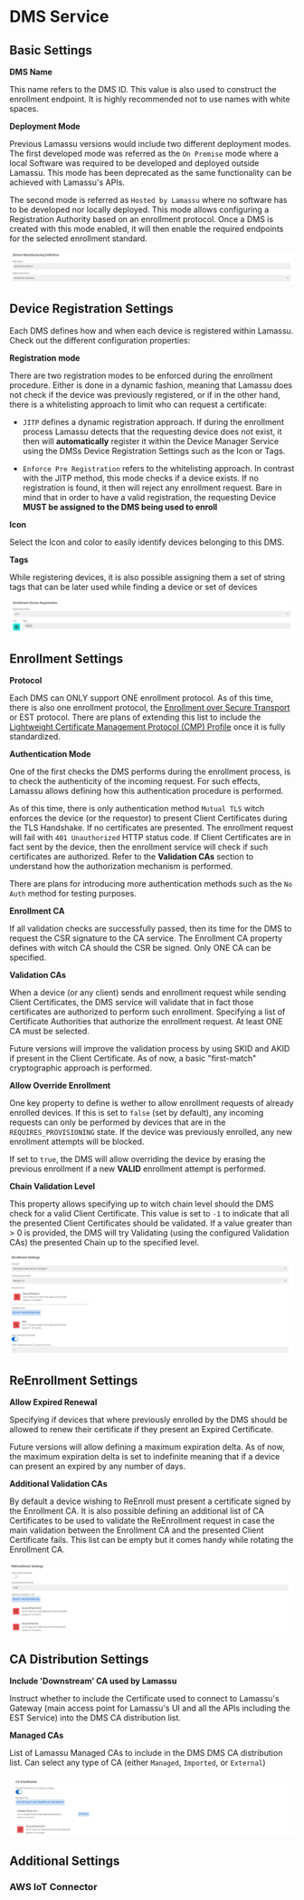 # DMS Service

## Basic Settings

**DMS Name**

This name refers to the DMS ID. This value is also used to construct the enrollment endpoint. It is highly recommended not to use names with white spaces.

**Deployment Mode**

Previous Lamassu versions would include two different deployment modes. The first developed mode was referred as the `On Premise` mode where a local Software was required to be developed and deployed outside Lamassu. This mode has been deprecated as the same functionality can be achieved with Lamassu's APIs. 

The second mode is referred as `Hosted by Lamassu` where no software has to be developed nor locally deployed. This mode allows configuring a Registration Authority based on an enrollment protocol. Once a DMS is created with this mode enabled, it will then enable the required endpoints for the selected enrollment standard.  

![DMS basic settings](imgs/dms-basic-settings.png)

## Device Registration Settings

Each DMS defines how and when each device is registered within Lamassu. Check out the different configuration properties:

**Registration mode**

There are two registration modes to be enforced during the enrollment procedure. Either is done in a dynamic fashion, meaning that Lamassu does not check if the device was previously registered, or if in the other hand, there is a whitelisting approach to limit who can request a certificate:

-  `JITP` defines a dynamic registration approach. If during the enrollment process Lamassu detects that the requesting device does not exist, it then will **automatically** register it within the Device Manager Service using the DMSs Device Registration Settings such as the Icon or Tags.

- `Enforce Pre Registration` refers to the whitelisting approach. In contrast with the JITP method, this mode checks if a device exists. If no registration is found, it then will reject any enrollment request. Bare in mind that in order to have a valid registration, the requesting Device **MUST be assigned to the DMS being used to enroll**

**Icon**

Select the Icon and color to easily identify devices belonging to this DMS.

**Tags**

While registering devices, it is also possible assigning them a set of string tags that can be later used while finding a device or set of devices

![DMS device registration](imgs/dms-device-reg.png)

## Enrollment Settings

**Protocol**

Each DMS can ONLY support ONE enrollment protocol. As of this time, there is also one enrollment protocol, the [Enrollment over Secure Transport](https://datatracker.ietf.org/doc/html/rfc7030) or EST protocol. There are plans of extending this list to include the [Lightweight Certificate Management Protocol (CMP) Profile](https://datatracker.ietf.org/doc/html/draft-ietf-lamps-lightweight-cmp-profile) once it is fully standardized.

**Authentication Mode**

One of the first checks the DMS performs during the enrollment process, is to check the authenticity of the incoming request. For such effects, Lamassu allows defining how this authentication procedure is performed. 

As of this time, there is only authentication method `Mutual TLS` witch enforces the device (or the requestor) to present Client Certificates during the TLS Handshake. If no certificates are presented. The enrollment request will fail with `401 Unauthorized` HTTP status code. If Client Certificates are in fact sent by the device, then the enrollment service will check if such certificates are authorized. Refer to the **Validation CAs** section to understand how the authorization mechanism is performed.

There are plans for introducing more authentication methods such as the `No Auth` method for testing purposes.

**Enrollment CA**

If all validation checks are successfully passed, then its time for the DMS to request the CSR signature to the CA service. The Enrollment CA property defines with witch CA should the CSR be signed. Only ONE CA can be specified.

**Validation CAs**

When a device (or any client) sends and enrollment request while sending Client Certificates, the DMS service will validate that in fact those certificates are authorized to perform such enrollment. Specifying a list of Certificate Authorities that authorize the enrollment request. At least ONE CA must be selected. 

Future versions will improve the validation process by using SKID and AKID if present in the Client Certificate. As of now, a basic "first-match" cryptographic approach is performed. 

**Allow Override Enrollment**

One key property to define is wether to allow enrollment requests of already enrolled devices. If this is set to `false` (set by default), any incoming requests can only be performed by devices that are in the `REQUIRES_PROVISIONING` state. If the device was previously enrolled, any new enrollment attempts will be blocked.

If set to `true`, the DMS will allow overriding the device by erasing the previous enrollment if a new **VALID** enrollment attempt is performed.

**Chain Validation Level**

This property allows specifying up to witch chain level should the DMS check for a valid Client Certificate. This value is set to `-1` to indicate that all the presented Client Certificates should be validated. If a value greater than > 0 is provided, the DMS will try Validating (using the configured Validation CAs) the presented Chain up to the specified level. 

![DMS enroll settings](imgs/dms-enroll-settings.png)

## ReEnrollment Settings

**Allow Expired Renewal**

Specifying if devices that where previously enrolled by the DMS should be allowed to renew their certificate if they present an Expired Certificate. 

Future versions will allow defining a maximum expiration delta. As of now, the maximum expiration delta is set to indefinite meaning that if a device can present an expired by any number of days.

**Additional Validation CAs**

By default a device wishing to ReEnroll must present a certificate signed by the Enrollment CA. It is also possible defining an additional list of CA Certificates to be used to validate the ReEnrollment request in case the main validation between the Enrollment CA and the presented Client Certificate fails. This list can be empty but it comes handy while rotating the Enrollment CA.

![DMS ReEnroll settings](imgs/dms-reenroll-settings.png)

## CA Distribution Settings

**Include 'Downstream' CA used by Lamassu**

Instruct whether to include the Certificate used to connect to Lamassu's Gateway (main access point for Lamassu's UI and all the APIs including the EST Service) into the DMS CA distribution list.

**Managed CAs**

List of Lamassu Managed CAs to include in the DMS DMS CA distribution list. Can select any type of CA (either `Managed`, `Imported`, or `External`)

![DMS CACerts Settings](imgs/dms-cacerts-settings.png)

## Additional Settings

### AWS IoT Connector